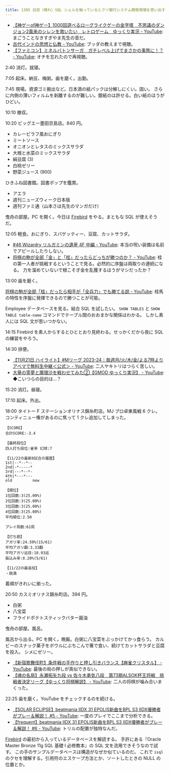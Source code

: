 ```yaml
---
title: 1305 日目（晴れ）SQL シェルを触っているとクソ銀行システム開発現場を思い出す
---
```


* [【神ゲーof神ゲー】1000回遊べるローグライクゲーの金字塔　不思議のダンジョン2風来のシレンを救いたい　レトロゲーム　ゆっくり実況 - YouTube](https://www.youtube.com/watch?v=sH_k8b3n9XE):
  まごうことなきすぎやま先生の音だ。
* [古代インドの思想と仏教 - YouTube](https://www.youtube.com/playlist?list=PLQQ1MCm9skft36fzHHZqz0TtBofbb6wrX):
  ブッダの教えまで視聴。
* [【ファミコン】ミネルバトンサーガ　ガチレベル上げでまさかの事態に！？ - YouTube](https://www.youtube.com/watch?v=9PYAaU9L29M):
  オチを忘れたので再視聴。

2:40 消灯。就寝。

7:05 起床。納豆、梅粥。歯を磨く。出勤。

7:45 現場。資源ゴミ搬出など。日本酒の紙パックは分解しにくい。固い。
さらに内側の薄いフィルムを剥離するのが難しい。銀紙のは許せる。白い紙のほうがひどい。

10:10 撤収。

10:20 ビッグエー墨田京島店。840 円。

* カレーピラフ風おにぎり
* ミートソース
* オニオンとレタスのミックスサラダ
* 大根と水菜のミックスサラダ
* 絹豆腐 (3)
* 白桃ゼリー
* 野菜ジュース (900)

ひきふね図書館。図書ポップを鑑賞。

* アエラ
* 週刊ニューズウィーク日本版
* 週刊ファミ通（山本さほ先生のマンガだけ）

曳舟の部屋。PC を開く。今日は [Firebird] をやる。まともな SQL が使えそうだ。

12:05 軽食。おにぎり、スパゲッティー、豆腐、カットサラダ。

* [#46 Wizardry リルガミンの遺産 4F 中編 - YouTube](https://www.youtube.com/watch?v=JZdJoubW7lI):
  本当の呪い装備は名前でアピールしたりしない。
* [将棋の駒が全部「金」と「桂」だったらどっちが勝つのか？ - YouTube](https://www.youtube.com/watch?v=hP0ieBOFzzg):
  桂の第一人者が挑戦するということで見る。必然的に序盤は両取りの連続になる。
  力を溜めていないで根こそぎ金を乱獲するほうがマシだったか？

13:00 歯を磨く。

[将棋の駒が全部「桂」だったら相手が「全兵力」でも勝てる説 - YouTube](https://www.youtube.com/watch?v=S4b2FVRYrWk):
桂馬の特性を序盤に発揮できるので勝つことが可能。

Employee データベースを見る。結合 SQL を試したい。
`SHOW TABLES` と `SHOW TABLE table-name` コマンドでテーブル間のおおまかな関係はわかる。
しかし素人には SQL 文が思いつかない。

14:15 Firebird を素人からするとひととおり見終わる。せっかくだから夜に SQL の練習をやろう。

14:30 排便。

* [【11月21日 ハイライト】#Mリーグ 2023-24｜毎週月/火/木/金/よる7時よりアベマで無料生中継＜公式＞ - YouTube](https://www.youtube.com/watch?v=0qnEdv-QuQI):
  二人ヤキトリはつらく苦しい。
* [大量の霊夢と魔理沙を戦わせてみた②【GMOD ゆっくり実況】 - YouTube](https://www.youtube.com/watch?v=0HwckZZlXrk):
  ◆こいつらの目的は…？

15:20 消灯。昼寝。

17:10 起床。外出。

18:00 タイトー F ステーションオリナス錦糸町店。MJ プロ卓東風戦 6 クレ。
コンティニュー権があるのに焦って 1 クレ追加してしまった。

```text
【SCORE】
合計SCORE:-3.4

【最終段位】
四人打ち段位:雀帝 幻球:7

【11/22の最新8試合の履歴】
1st|--*--*--
2nd|-*-----*
3rd|---*--*-
4th|*---*---
old         new

【順位】
1位回数:3(25.00%)
2位回数:3(25.00%)
3位回数:3(25.00%)
4位回数:3(25.00%)
平均順位:2.50

プレイ局数:61局

【打ち筋】
アガリ率:24.59%(15/61)
平均アガリ翻:3.33翻
平均アガリ巡目:10.93巡
振込み率:8.20%(5/61)

【11/22の最高役】
・跳満
```

着順がきれいに揃った。

20:50 カスミオリナス錦糸町店。394 円。

* 白粥
* 八宝菜
* フライドポテトスティックバター醤油

曳舟の部屋。風呂。

風呂から出る。PC を開く。晩飯。白粥に八宝菜をぶっかけてかっ食らう。
カルビーのスナック菓子をボウルにぶちこんで箸で食い、続けてカットサラダと豆腐を投入。
シメにゼリー。

* [【新宿歌舞伎町】条件戦の手作りと押し引きバランス【麻雀クリスタル】 - YouTube](https://www.youtube.com/watch?v=uaK-e2pLdyg):
  最後の局の押しが真似できない。
* [【魂の名局】永瀬拓矢九段 vs 佐々木勇気八段　第73期ALSOK杯王将戦　挑戦者決定リーグ【ゆっくり将棋解説】 - YouTube](https://www.youtube.com/watch?v=LbTKiZCrYZk):
  二人の将棋が噛み合いまくった。

22:25 歯を磨く。YouTube をチェックするのを続ける。

* [【SOLAR ECLIPSE】beatmania IIDX 31 EPOLIS新曲をBPL S3 IIDX優勝者がプレー＆解説！ #5 - YouTube](https://www.youtube.com/watch?v=rdZIUia3vYU):
  一度のプレイでここまで分析できる。
* [【frequent】beatmania IIDX 31 EPOLIS新曲をBPL S3 IIDX優勝者がプレー＆解説！ #6 - YouTube](https://www.youtube.com/watch?v=BUT8_QIQat0):
  トリルの配置が独特なんだ。

[Firebird] の最初から入っているデータベースを解読する。
手許にある『Oracle Master Bronze 11g SQL 基礎 I 必修教本』の SQL 文を流用できそうなので試す。
この手のサンプルデータベースは構造がなぜか似ているのだ。
これで `isql` のクセを理解する。引用符のエスケープ方法とか、ソートしたときの NULL の位置とか。

[Firebird]: https://firebirdsql.org/en/start/

